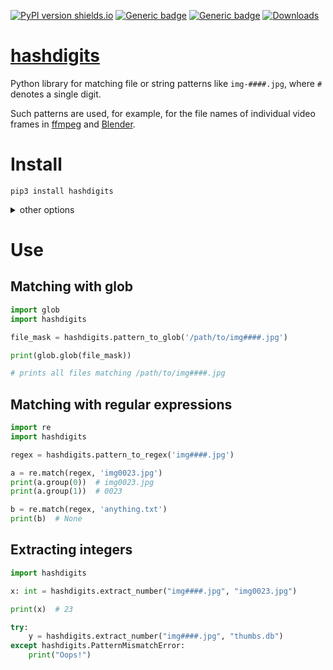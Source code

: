 [![PyPI version shields.io](https://img.shields.io/pypi/v/hashdigits.svg)](https://pypi.python.org/pypi/hashdigits/)
[![Generic badge](https://img.shields.io/badge/Python-3.7+-blue.svg)](#)
[![Generic badge](https://img.shields.io/badge/Tested_on-Windows%20|%20Linux-blue.svg)](#)
[![Downloads](https://pepy.tech/badge/hashdigits/month)](https://pepy.tech/project/hashdigits)

# [hashdigits](https://github.com/rtmigo/hashdigits_py#readme)

Python library for matching file or string patterns like `img-####.jpg`,
where `#` denotes a single digit.

Such patterns are used, for example, for the file names of individual video
frames in  [ffmpeg](https://www.ffmpeg.org/)
and [Blender](https://www.blender.org/).

# Install

```
pip3 install hashdigits
```

<details>
<summary>other options</summary>

#### Install pre-release from GitHub:
```
pip3 install git+https://github.com/rtmigo/hashdigits_py@staging#egg=hashdigits
```

</details>

# Use

## Matching with glob

```python
import glob
import hashdigits

file_mask = hashdigits.pattern_to_glob('/path/to/img####.jpg')

print(glob.glob(file_mask))

# prints all files matching /path/to/img####.jpg
```

## Matching with regular expressions

```python
import re
import hashdigits

regex = hashdigits.pattern_to_regex('img####.jpg')

a = re.match(regex, 'img0023.jpg')
print(a.group(0))  # img0023.jpg
print(a.group(1))  # 0023

b = re.match(regex, 'anything.txt')
print(b)  # None
```

## Extracting integers

```python
import hashdigits

x: int = hashdigits.extract_number("img####.jpg", "img0023.jpg")

print(x)  # 23

try:
    y = hashdigits.extract_number("img####.jpg", "thumbs.db")
except hashdigits.PatternMismatchError:
    print("Oops!")
```


